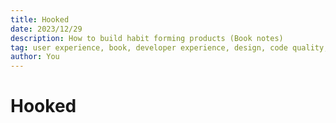 ```yaml
---
title: Hooked
date: 2023/12/29
description: How to build habit forming products (Book notes)
tag: user experience, book, developer experience, design, code quality, product
author: You
---
```


# Hooked
